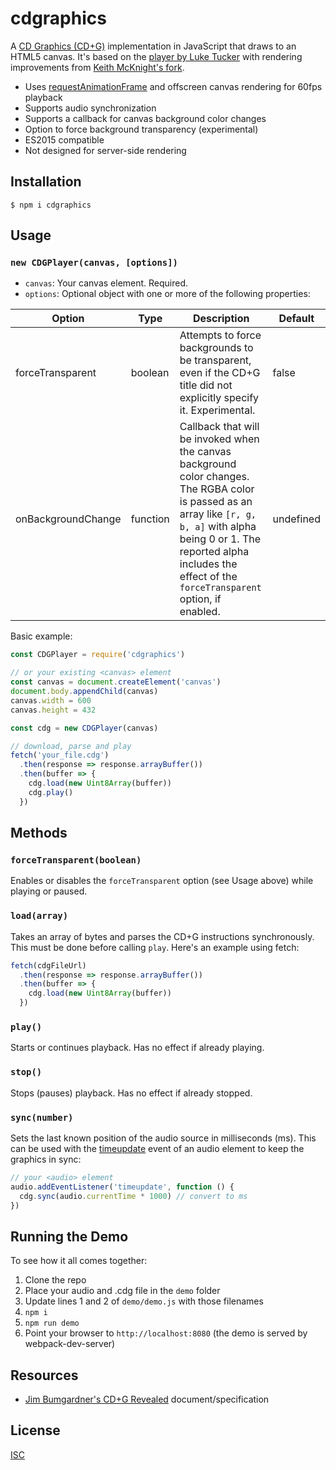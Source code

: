 cdgraphics
==========

A [CD Graphics (CD+G)](https://en.wikipedia.org/wiki/CD%2BG) implementation in JavaScript that draws to an HTML5 canvas. It's based on the [player by Luke Tucker](https://github.com/ltucker/html5_karaoke) with  rendering improvements from [Keith McKnight's fork](https://github.com/kmck/karaoke).

* Uses [requestAnimationFrame](https://developer.mozilla.org/en-US/docs/Web/API/window/requestAnimationFrame) and offscreen canvas rendering for 60fps playback
* Supports audio synchronization
* Supports a callback for canvas background color changes
* Option to force background transparency (experimental)
* ES2015 compatible
* Not designed for server-side rendering

Installation
------------
```
$ npm i cdgraphics
```

Usage
-----

### `new CDGPlayer(canvas, [options])`

- `canvas`: Your canvas element. Required.
- `options`: Optional object with one or more of the following properties:

| Option | Type | Description | Default
| --- | --- | --- | --- |
| forceTransparent | boolean | Attempts to force backgrounds to be transparent, even if the CD+G title did not explicitly specify it. Experimental. | false
| onBackgroundChange | function | Callback that will be invoked when the canvas background color changes. The RGBA color is passed as an array like `[r, g, b, a]` with alpha being 0 or 1. The reported alpha includes the effect of the `forceTransparent` option, if enabled. | undefined |

Basic example:

```js
const CDGPlayer = require('cdgraphics')

// or your existing <canvas> element
const canvas = document.createElement('canvas')
document.body.appendChild(canvas)
canvas.width = 600
canvas.height = 432

const cdg = new CDGPlayer(canvas)

// download, parse and play
fetch('your_file.cdg')
  .then(response => response.arrayBuffer())
  .then(buffer => {
    cdg.load(new Uint8Array(buffer))
    cdg.play()
  })

```

Methods
-------

### `forceTransparent(boolean)`

Enables or disables the `forceTransparent` option (see Usage above) while playing or paused.

### `load(array)`

Takes an array of bytes and parses the CD+G instructions synchronously. This must be done before calling `play`. Here's an example using fetch:

```js
fetch(cdgFileUrl)
  .then(response => response.arrayBuffer())
  .then(buffer => {
    cdg.load(new Uint8Array(buffer))
  })
```

### `play()`

Starts or continues playback. Has no effect if already playing.

### `stop()`

Stops (pauses) playback. Has no effect if already stopped.

### `sync(number)`

Sets the last known position of the audio source in milliseconds (ms). This can be used with the
 [timeupdate](https://developer.mozilla.org/en-US/docs/Web/Events/timeupdate) event of an audio element to keep the graphics in sync:

 ```js
 // your <audio> element
 audio.addEventListener('timeupdate', function () {
   cdg.sync(audio.currentTime * 1000) // convert to ms
 })
 ```

Running the Demo
----------------

To see how it all comes together:

1. Clone the repo
2. Place your audio and .cdg file in the `demo` folder
3. Update lines 1 and 2 of `demo/demo.js` with those filenames
4. `npm i`
5. `npm run demo`
6. Point your browser to `http://localhost:8080` (the demo is served by webpack-dev-server)

Resources
---------
* [Jim Bumgardner's CD+G Revealed](http://jbum.com/cdg_revealed.html) document/specification

License
-------

[ISC](https://opensource.org/licenses/ISC)
